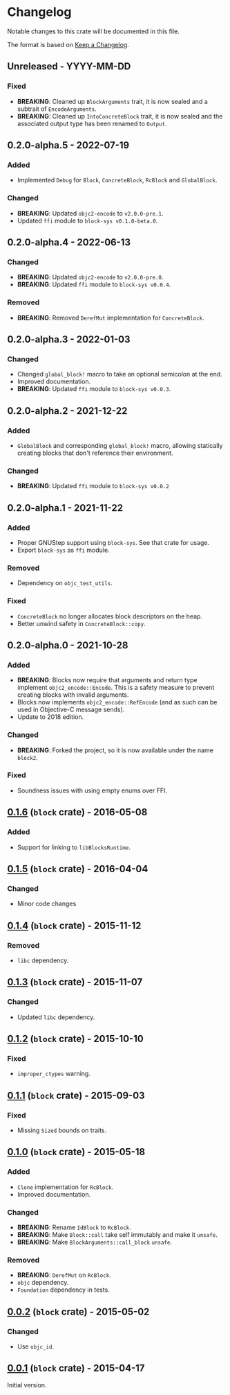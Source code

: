 # Changelog

Notable changes to this crate will be documented in this file.

The format is based on [Keep a Changelog](https://keepachangelog.com/en/1.0.0/).

## Unreleased - YYYY-MM-DD

### Fixed
* **BREAKING**: Cleaned up `BlockArguments` trait, it is now sealed and a
  subtrait of `EncodeArguments`.
* **BREAKING**: Cleaned up `IntoConcreteBlock` trait, it is now sealed and the
  associated output type has been renamed to `Output`.

## 0.2.0-alpha.5 - 2022-07-19

### Added
* Implemented `Debug` for `Block`, `ConcreteBlock`, `RcBlock` and
  `GlobalBlock`.

### Changed
* **BREAKING**: Updated `objc2-encode` to `v2.0.0-pre.1`.
* Updated `ffi` module to `block-sys v0.1.0-beta.0`.


## 0.2.0-alpha.4 - 2022-06-13

### Changed
* **BREAKING**: Updated `objc2-encode` to `v2.0.0-pre.0`.
* **BREAKING**: Updated `ffi` module to `block-sys v0.0.4`.

### Removed
* **BREAKING**: Removed `DerefMut` implementation for `ConcreteBlock`.


## 0.2.0-alpha.3 - 2022-01-03

### Changed
* Changed `global_block!` macro to take an optional semicolon at the end.
* Improved documentation.
* **BREAKING**: Updated `ffi` module to `block-sys v0.0.3`.


## 0.2.0-alpha.2 - 2021-12-22

### Added
* `GlobalBlock` and corresponding `global_block!` macro, allowing statically
  creating blocks that don't reference their environment.

### Changed
* **BREAKING**: Updated `ffi` module to `block-sys v0.0.2`


## 0.2.0-alpha.1 - 2021-11-22

### Added
* Proper GNUStep support using `block-sys`. See that crate for usage.
* Export `block-sys` as `ffi` module.

### Removed
* Dependency on `objc_test_utils`.

### Fixed
* `ConcreteBlock` no longer allocates block descriptors on the heap.
* Better unwind safety in `ConcreteBlock::copy`.


## 0.2.0-alpha.0 - 2021-10-28

### Added
* **BREAKING**: Blocks now require that arguments and return type implement
  `objc2_encode::Encode`. This is a safety measure to prevent creating blocks
  with invalid arguments.
* Blocks now implements `objc2_encode::RefEncode` (and as such can be used in
  Objective-C message sends).
* Update to 2018 edition.

### Changed
* **BREAKING**: Forked the project, so it is now available under the name
  `block2`.

### Fixed
* Soundness issues with using empty enums over FFI.


## [0.1.6] (`block` crate) - 2016-05-08

### Added
* Support for linking to `libBlocksRuntime`.


## [0.1.5] (`block` crate) - 2016-04-04

### Changed
* Minor code changes


## [0.1.4] (`block` crate) - 2015-11-12

### Removed
* `libc` dependency.


## [0.1.3] (`block` crate) - 2015-11-07

### Changed
* Updated `libc` dependency.


## [0.1.2] (`block` crate) - 2015-10-10

### Fixed
* `improper_ctypes` warning.


## [0.1.1] (`block` crate) - 2015-09-03

### Fixed
* Missing `Sized` bounds on traits.


## [0.1.0] (`block` crate) - 2015-05-18

### Added
* `Clone` implementation for `RcBlock`.
* Improved documentation.

### Changed
* **BREAKING**: Rename `IdBlock` to `RcBlock`.
* **BREAKING**: Make `Block::call` take self immutably and make it `unsafe`.
* **BREAKING**: Make `BlockArguments::call_block` `unsafe`.

### Removed
* **BREAKING**: `DerefMut` on `RcBlock`.
* `objc` dependency.
* `Foundation` dependency in tests.


## [0.0.2] (`block` crate) - 2015-05-02

### Changed
* Use `objc_id`.


## [0.0.1] (`block` crate) - 2015-04-17

Initial version.


[0.1.6]: https://github.com/madsmtm/objc2/compare/block-0.1.5...block-0.1.6
[0.1.5]: https://github.com/madsmtm/objc2/compare/block-0.1.4...block-0.1.5
[0.1.4]: https://github.com/madsmtm/objc2/compare/block-0.1.3...block-0.1.4
[0.1.3]: https://github.com/madsmtm/objc2/compare/block-0.1.2...block-0.1.3
[0.1.2]: https://github.com/madsmtm/objc2/compare/block-0.1.1...block-0.1.2
[0.1.1]: https://github.com/madsmtm/objc2/compare/block-0.1.0...block-0.1.1
[0.1.0]: https://github.com/madsmtm/objc2/compare/block-0.0.2...block-0.1.0
[0.0.2]: https://github.com/madsmtm/objc2/compare/block-0.0.1...block-0.0.2
[0.0.1]: https://github.com/madsmtm/objc2/releases/tag/block-0.0.1
